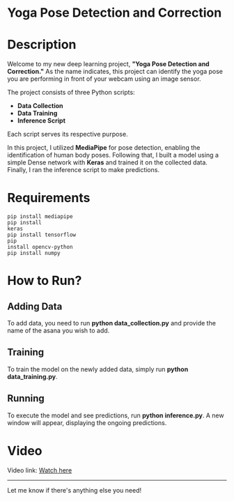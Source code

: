 # Yoga Pose Detection and Correction

<h1>Description</h1>

Welcome to my new deep learning project, **"Yoga Pose Detection and Correction."** As the name indicates, this project can identify the yoga pose you are performing in front of your webcam using an image sensor.<br>

The project consists of three Python scripts:<br>
- **Data Collection**<br>
- **Data Training**<br>
- **Inference Script**<br>

Each script serves its respective purpose.<br>

In this project, I utilized **MediaPipe** for pose detection, enabling the identification of human body poses. Following that, I built a model using a simple Dense network with **Keras** and trained it on the collected data. Finally, I ran the inference script to make predictions.<br>

<h1>Requirements</h1>

<code>pip install mediapipe</code><br>
<code>pip install keras</code><br>
<code>pip install tensorflow</code><br>
<code>pip install opencv-python</code><br>
<code>pip install numpy</code><br>

<h1>How to Run?</h1>

<h2>Adding Data</h2>

To add data, you need to run <b>python data_collection.py</b> and provide the name of the asana you wish to add.<br>

<h2>Training</h2>

To train the model on the newly added data, simply run <b>python data_training.py</b>.<br>

<h2>Running</h2>

To execute the model and see predictions, run <b>python inference.py</b>. A new window will appear, displaying the ongoing predictions.<br>
  
<h1>Video</h1>

Video link: [Watch here](https://www.youtube.com/watch?v=6w3g_33wMOs)<br>

---

Let me know if there's anything else you need!
